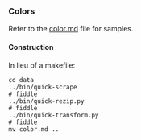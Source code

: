 ### Colors

Refer to the [color.md](color.md) file for samples.

#### Construction

In lieu of a makefile:

```shell
cd data
../bin/quick-scrape
# fiddle
../bin/quick-rezip.py
# fiddle
../bin/quick-transform.py
# fiddle
mv color.md ..
```
